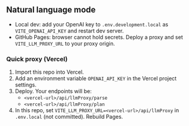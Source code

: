 ## Natural language mode

- Local dev: add your OpenAI key to `.env.development.local` as `VITE_OPENAI_API_KEY` and restart dev server.
- GitHub Pages: browser cannot hold secrets. Deploy a proxy and set `VITE_LLM_PROXY_URL` to your proxy origin.

### Quick proxy (Vercel)
1. Import this repo into Vercel.
2. Add an environment variable `OPENAI_API_KEY` in the Vercel project settings.
3. Deploy. Your endpoints will be:
   - `<vercel-url>/api/llmProxy/parse`
   - `<vercel-url>/api/llmProxy/plan`
4. In this repo, set `VITE_LLM_PROXY_URL=<vercel-url>/api/llmProxy` in `.env.local` (not committed). Rebuild Pages.

